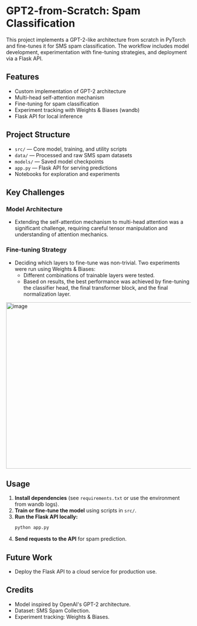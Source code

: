 # GPT2-from-Scratch: Spam Classification

This project implements a GPT-2-like architecture from scratch in PyTorch and fine-tunes it for SMS spam classification. The workflow includes model development, experimentation with fine-tuning strategies, and deployment via a Flask API.

## Features
- Custom implementation of GPT-2 architecture
- Multi-head self-attention mechanism
- Fine-tuning for spam classification
- Experiment tracking with Weights & Biases (wandb)
- Flask API for local inference

## Project Structure
- `src/` — Core model, training, and utility scripts
- `data/` — Processed and raw SMS spam datasets
- `models/` — Saved model checkpoints
- `app.py` — Flask API for serving predictions
- Notebooks for exploration and experiments

## Key Challenges
### Model Architecture
- Extending the self-attention mechanism to multi-head attention was a significant challenge, requiring careful tensor manipulation and understanding of attention mechanics.

### Fine-tuning Strategy
- Deciding which layers to fine-tune was non-trivial. Two experiments were run using Weights & Biases:
	- Different combinations of trainable layers were tested.
	- Based on results, the best performance was achieved by fine-tuning the classifier head, the final transformer block, and the final normalization layer.
 <img width="1479" height="452" alt="image" src="https://github.com/user-attachments/assets/17e0cb42-d804-4a51-a3fc-eaa46d22163a" />


## Usage
1. **Install dependencies** (see `requirements.txt` or use the environment from wandb logs).
2. **Train or fine-tune the model** using scripts in `src/`.
3. **Run the Flask API locally:**
	 ```bash
	 python app.py
	 ```
4. **Send requests to the API** for spam prediction.

## Future Work
- Deploy the Flask API to a cloud service for production use.

## Credits
- Model inspired by OpenAI's GPT-2 architecture.
- Dataset: SMS Spam Collection.
- Experiment tracking: Weights & Biases.

